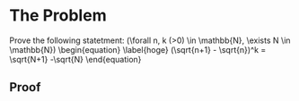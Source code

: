 # The Problem

Prove the following statetment:
\(\forall n, k (>0) \in \mathbb{N}, \exists N \in \mathbb{N}\) 
\begin{equation}
\label{hoge}
(\sqrt{n+1} - \sqrt{n})^k = \sqrt{N+1} -\sqrt{N}
\end{equation}

## Proof
